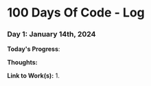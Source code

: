 # 100 Days Of Code - Log

### Day 1: January 14th, 2024

**Today's Progress**: 

**Thoughts:**   

**Link to Work(s):** 
1. 

